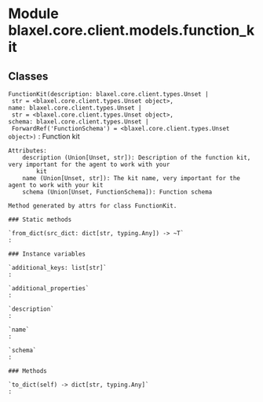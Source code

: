 Module blaxel.core.client.models.function_kit
=============================================

Classes
-------

`FunctionKit(description: blaxel.core.client.types.Unset | str = <blaxel.core.client.types.Unset object>, name: blaxel.core.client.types.Unset | str = <blaxel.core.client.types.Unset object>, schema: blaxel.core.client.types.Unset | ForwardRef('FunctionSchema') = <blaxel.core.client.types.Unset object>)`
:   Function kit
    
    Attributes:
        description (Union[Unset, str]): Description of the function kit, very important for the agent to work with your
            kit
        name (Union[Unset, str]): The kit name, very important for the agent to work with your kit
        schema (Union[Unset, FunctionSchema]): Function schema
    
    Method generated by attrs for class FunctionKit.

    ### Static methods

    `from_dict(src_dict: dict[str, typing.Any]) ‑> ~T`
    :

    ### Instance variables

    `additional_keys: list[str]`
    :

    `additional_properties`
    :

    `description`
    :

    `name`
    :

    `schema`
    :

    ### Methods

    `to_dict(self) ‑> dict[str, typing.Any]`
    :